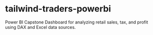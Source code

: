 # tailwind-traders-powerbi
Power BI Capstone Dashboard for analyzing retail sales, tax, and profit using DAX and Excel data sources.
